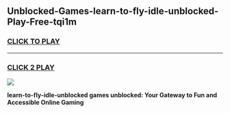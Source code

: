 
## Unblocked-Games-learn-to-fly-idle-unblocked-Play-Free-tqi1m
<h3>
<a href="https://premium76.site?title=learn-to-fly-idle-unblocked&ref=18A1">CLICK TO PLAY</a></h3>
<hr>

<h3>
<a href="https://premium76.site?title=learn-to-fly-idle-unblocked&ref=18A1">CLICK 2 PLAY</a>
  
</h3>

<a href="https://premium76.site?title=learn-to-fly-idle-unblocked&ref=18A1"><img src="https://clearcache.store/games.png"></a>


**learn-to-fly-idle-unblocked games unblocked: Your Gateway to Fun and Accessible Online Gaming**
